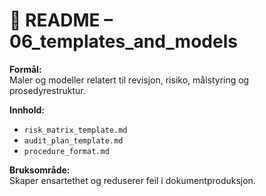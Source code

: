 # 🧾 README – 06_templates_and_models

**Formål:**  
Maler og modeller relatert til revisjon, risiko, målstyring og prosedyrestruktur.

**Innhold:**  
- `risk_matrix_template.md`
- `audit_plan_template.md`
- `procedure_format.md`

**Bruksområde:**  
Skaper ensartethet og reduserer feil i dokumentproduksjon.
